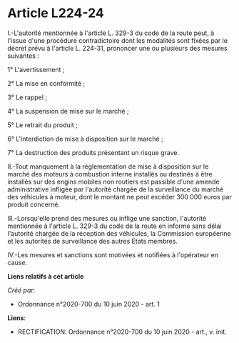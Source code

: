 # Article L224-24

I.-L'autorité mentionnée à l'article L. 329-3 du code de la route peut, à l'issue d'une procédure contradictoire dont les
modalités sont fixées par le décret prévu à l'article L. 224-31, prononcer une ou plusieurs des mesures suivantes :

1° L'avertissement ;

2° La mise en conformité ;

3° Le rappel ;

4° La suspension de mise sur le marché ;

5° Le retrait du produit ;

6° L'interdiction de mise à disposition sur le marché ;

7° La destruction des produits présentant un risque grave.

II.-Tout manquement à la réglementation de mise à disposition sur le marché des moteurs à combustion interne installés ou
destinés à être installés sur des engins mobiles non routiers est passible d'une amende administrative infligée par
l'autorité chargée de la surveillance du marché des véhicules à moteur, dont le montant ne peut excéder 300 000 euros par
produit concerné.

III.-Lorsqu'elle prend des mesures ou inflige une sanction, l'autorité mentionnée à l'article L. 329-3 du code de la route en
informe sans délai l'autorité chargée de la réception des véhicules, la Commission européenne et les autorités de
surveillance des autres Etats membres.

IV.-Les mesures et sanctions sont motivées et notifiées à l'opérateur en cause.

**Liens relatifs à cet article**

_Créé par_:

  - Ordonnance n°2020-700 du 10 juin 2020 - art. 1

**Liens**:

  - RECTIFICATION: Ordonnance n°2020-700 du 10 juin 2020 - art., v. init.
